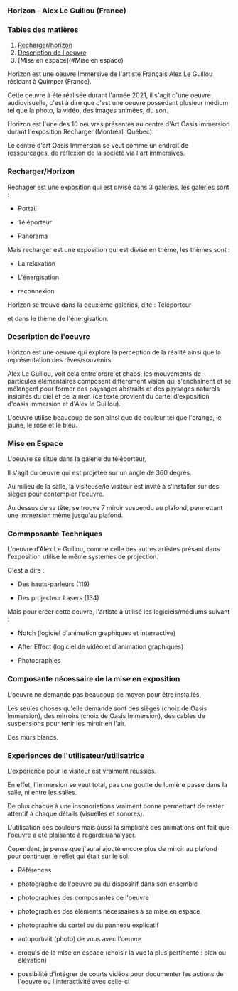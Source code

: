 ### **Horizon - Alex Le Guillou (France)** 

### Tables des matières


1. [Recharger/horizon](#Recharger-horizon)
2. [Description de l'oeuvre](#description-de-l'oeuvre)
3. [Mise en espace](#Mise en espace)

Horizon est une oeuvre Immersive de l'artiste Français Alex Le Guillou résidant à Quimper (France).

Cette oeuvre à été réalisée durant l'année 2021, il s'agit d'une oeuvre audiovisuelle, c'est à dire que c'est une oeuvre possédant plusieur médium tel que la photo, la vidéo, des images animées, du son.

Horizon est l'une des 10 oeuvres présentes au centre d'Art Oasis Immersion durant l'exposition Recharger.(Montréal, Québec). 

Le centre d'art Oasis Immersion se veut comme un endroit de ressourcages, de réflexion de la société via l'art immersives.

### Recharger/Horizon 

Rechager est une exposition qui est divisé dans 3 galeries, les galeries sont : 

* Portail

* Téléporteur

* Panorama

Mais recharger est une exposition qui est divisé en thème, les thèmes sont :

* La relaxation

* L'énergisation 

* reconnexion

Horizon se trouve dans la deuxième galeries, dite : Téléporteur 

et dans le thème de l'énergisation. 


### Description de l'oeuvre 

Horizon est une oeuvre qui explore la perception de la réalité ainsi que la représentation des rêves/souvenirs.

Alex Le Guillou, voit cela entre ordre et chaos, les mouvements de particules élémentaires composent différement vision qui s'enchaînent et se mélangent pour former des paysages abstraits et des paysages naturels insipirés du ciel et de la mer. (ce texte provient du cartel d'exposition d'oasis immersion et d'Alex le Guillou).

L'oeuvre utilise beaucoup de son ainsi que de couleur tel que l'orange, le jaune, le rose et le bleu.


### Mise en Espace

L'oeuvre se situe dans la galerie du téléporteur,

Il s'agit du oeuvre qui est projetée sur un angle de 360 degrés.

Au milieu de la salle, la visiteuse/le visiteur est invité à s'installer sur des sièges pour contempler l'oeuvre. 

Au dessus de sa tête, se trouve 7 miroir suspendu au plafond, permettant une immersion même jusqu'au plafond.

### Commposante Techniques

L'oeuvre d'Alex Le Guillou, comme celle des autres artistes présant dans l'exposition utilise le même systemes de projection.

C'est à dire : 

* Des hauts-parleurs (119)

* Des projecteur Lasers (134)

Mais pour créer cette oeuvre, l'artiste à utilisé les logiciels/médiums suivant :

* Notch (logiciel d'animation graphiques et interractive)

* After Effect (logiciel de vidéo et d'animation graphiques)

* Photographies


### Composante nécessaire de la mise en exposition

L'oeuvre ne demande pas beaucoup de moyen pour être installés,

Les seules choses qu'elle demande sont des sièges (choix de Oasis Immersion), des mirroirs (choix de Oasis Immersion), des cables de suspensions pour tenir les miroir en l'air.

Des murs blancs. 

### Expériences de l'utilisateur/utilisatrice 

L'expérience pour le visiteur est vraiment réussies.

En effet, l'immersion se veut total, pas une goutte de lumière passe dans la salle, ni entre les salles.

De plus chaque à une insonoriations vraiment bonne permettant de rester attentif à chaque détails (visuelles et sonores).

L'utilisation des couleurs mais aussi la simplicité des animations ont fait que l'oeuvre a été plaisante à regarder/analyser.

Cependant, je pense que j'aurai ajouté encore plus de miroir au plafond pour continuer le reflet qui était sur le sol.


 
 - Références 



- photographie de l'oeuvre ou du dispositif dans son ensemble
- photographies des composantes de l'oeuvre
- photographies des éléments nécessaires à sa mise en espace
- photographie du cartel ou du panneau explicatif
- autoportrait (photo) de vous avec l'oeuvre
- croquis de la mise en espace (choisir la vue la plus pertinente : plan ou élévation)
- possibilité d'intégrer de courts vidéos pour documenter les actions de l'oeuvre ou l'interactivité avec celle-ci

